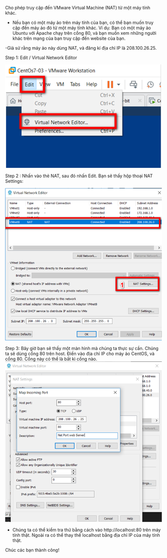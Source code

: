 Cho phép truy cập đến VMware Virtual Machine (NAT) từ một máy tính khác.
- Nếu bạn có một máy ảo trên máy tính của bạn, 
có thể bạn muốn truy cập đến máy ảo đó từ một máy tính khác. 
Ví dụ: Bạn có một máy ảo Ubuntu với Apache chạy trên cổng 80,
và bạn muốn xem những người khác trên mạng của bạn truy cập đến website của bạn. 

-Giả sử rằng máy ảo này dùng NAT, và đăng kí địa chỉ IP là 208.100.26.25. 

Step 1: Edit / Virtual Network Editor

![A](Image/Step1.png)

Step 2 : Nhấn vào thẻ NAT, sau đó nhấn Edit. Bạn sẽ thấy hộp thoại NAT Settings:

![](Image/Step2.png)

Step 3: Bây giờ bạn sẽ thấy một màn hình mà chúng ta thực sự cần. Chúng ta sẽ dùng cổng 80 trên host. Điền vào địa chỉ IP cho máy ảo CentOS, và cổng 80. Cổng này có thể là bất kì cổng nào.
![](Image/Step3.png)

- Chúng ta có thể kiểm tra thử bằng cách vào http://localhost:80 trên máy tính thật. Ngoài ra có thể thay thế localhost bằng địa chỉ IP của máy tính thật.


Chúc các bạn thành công!